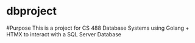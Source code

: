 # dbproject

#Purpose
This is a project for CS 488 Database Systems using Golang + HTMX to interact with a SQL Server Database
